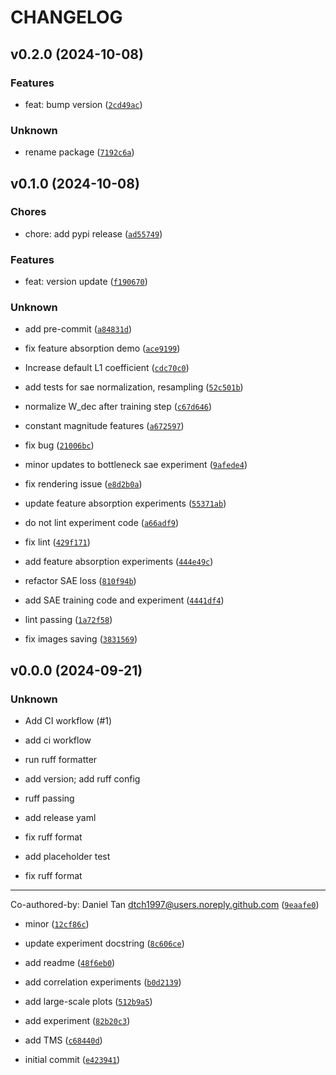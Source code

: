 # CHANGELOG


## v0.2.0 (2024-10-08)

### Features

* feat: bump version ([`2cd49ac`](https://github.com/dtch1997/tms-kit/commit/2cd49ac8c3d8c1406d3c30c4529e49589a147b45))

### Unknown

* rename package ([`7192c6a`](https://github.com/dtch1997/tms-kit/commit/7192c6ae740e7f62086441f803aaef046f937b29))


## v0.1.0 (2024-10-08)

### Chores

* chore: add pypi release ([`ad55749`](https://github.com/dtch1997/tms-kit/commit/ad55749e61225406b6394c66d3a8cd0054511404))

### Features

* feat: version update ([`f190670`](https://github.com/dtch1997/tms-kit/commit/f19067008b9697b276f04fe0109927c0667569a3))

### Unknown

* add pre-commit ([`a84831d`](https://github.com/dtch1997/tms-kit/commit/a84831d98ea730255dca518156f1cac9cfbd9e6f))

* fix feature absorption demo ([`ace9199`](https://github.com/dtch1997/tms-kit/commit/ace919980894a9c5afea4caea87d9914e8ad8dbf))

* Increase default L1 coefficient ([`cdc70c0`](https://github.com/dtch1997/tms-kit/commit/cdc70c04e787bf837ac59fb32878e260aca03372))

* add tests for sae normalization, resampling ([`52c501b`](https://github.com/dtch1997/tms-kit/commit/52c501bcc092d8364ed24cd7ce14a28db6aa0076))

* normalize W_dec after training step ([`c67d646`](https://github.com/dtch1997/tms-kit/commit/c67d646f3b09d20aadb487c42cfe140fcb613ac2))

* constant magnitude features ([`a672597`](https://github.com/dtch1997/tms-kit/commit/a67259766c72adf7ebe80fa59bd85e546003b1e9))

* fix bug ([`21006bc`](https://github.com/dtch1997/tms-kit/commit/21006bc0fb86430ea1bfc26d4369776b5ce8a684))

* minor updates to bottleneck sae experiment ([`9afede4`](https://github.com/dtch1997/tms-kit/commit/9afede47982f44616b4c745dab20aa39621f024d))

* fix rendering issue ([`e8d2b0a`](https://github.com/dtch1997/tms-kit/commit/e8d2b0a3c36776c254a7d8bd7325f89813a17f22))

* update feature absorption experiments ([`55371ab`](https://github.com/dtch1997/tms-kit/commit/55371abe06c4e2ad93fa6dec84de79c948fa8c3b))

* do not lint experiment code ([`a66adf9`](https://github.com/dtch1997/tms-kit/commit/a66adf906b7ec341c6492c8dc3b61deb76add9dd))

* fix lint ([`429f171`](https://github.com/dtch1997/tms-kit/commit/429f171928fbb78ca72084feb4fc5165f415aa44))

* add feature absorption experiments ([`444e49c`](https://github.com/dtch1997/tms-kit/commit/444e49cb379c324a8a63a19f5c534c34bb576b1b))

* refactor SAE loss ([`810f94b`](https://github.com/dtch1997/tms-kit/commit/810f94b447b321abe9f581fa8dd984a88572ebf5))

* add SAE training code and experiment ([`4441df4`](https://github.com/dtch1997/tms-kit/commit/4441df415977a1e25b653650590fb5076a0624a8))

* lint passing ([`1a72f58`](https://github.com/dtch1997/tms-kit/commit/1a72f58bfe414014cd0835390091cf433af72aa2))

* fix images saving ([`3831569`](https://github.com/dtch1997/tms-kit/commit/3831569f0635d3919509d442bbc0e246d22f2ae2))


## v0.0.0 (2024-09-21)

### Unknown

* Add CI workflow (#1)

* add ci workflow

* run ruff formatter

* add version; add ruff config

* ruff passing

* add release yaml

* fix ruff format

* add placeholder test

* fix ruff format

---------

Co-authored-by: Daniel Tan <dtch1997@users.noreply.github.com> ([`9eaafe0`](https://github.com/dtch1997/tms-kit/commit/9eaafe0da283c393527d314252710909dab8e67c))

* minor ([`12cf86c`](https://github.com/dtch1997/tms-kit/commit/12cf86c023b1900632e42f65879ffc9b3494f933))

* update experiment docstring ([`8c606ce`](https://github.com/dtch1997/tms-kit/commit/8c606cea639c0827d30877b1c185da2ec62dc9f9))

* add readme ([`48f6eb0`](https://github.com/dtch1997/tms-kit/commit/48f6eb014b626ad84b644a7132d588317d807857))

* add correlation experiments ([`b0d2139`](https://github.com/dtch1997/tms-kit/commit/b0d2139cb8a94b34159fb2ffbe8586b58203a80b))

* add large-scale plots ([`512b9a5`](https://github.com/dtch1997/tms-kit/commit/512b9a5610410a29b1eeb160b42fa368f7355718))

* add experiment ([`82b20c3`](https://github.com/dtch1997/tms-kit/commit/82b20c32bf9742ed090fe4d3fd850fda97f95ef1))

* add TMS ([`c68440d`](https://github.com/dtch1997/tms-kit/commit/c68440d83cd0bcd4eeba215489a3c7301e4f0ec1))

* initial commit ([`e423941`](https://github.com/dtch1997/tms-kit/commit/e42394179bc1022f7fda3da9f661ae37db0ccbe6))
